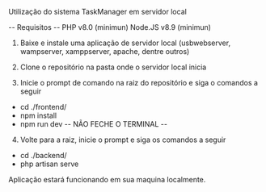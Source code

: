Utilização do sistema TaskManager em servidor local

-- Requisitos --
PHP v8.0 (minimun)
Node.JS v8.9 (minimun)

1) Baixe e instale uma aplicação de servidor local (usbwebserver, wampserver, xamppserver, apache, dentre outros)

2) Clone o repositório na pasta onde o servidor local inicia

3) Inicie o prompt de comando na raiz do repositório e siga o comandos a seguir

- cd ./frontend/
- npm install
- npm run dev
-- NÃO FECHE O TERMINAL --

4) Volte para a raiz, inicie o prompt e siga os comandos a seguir

- cd ./backend/
- php artisan serve

Aplicação estará funcionando em sua maquina localmente.
